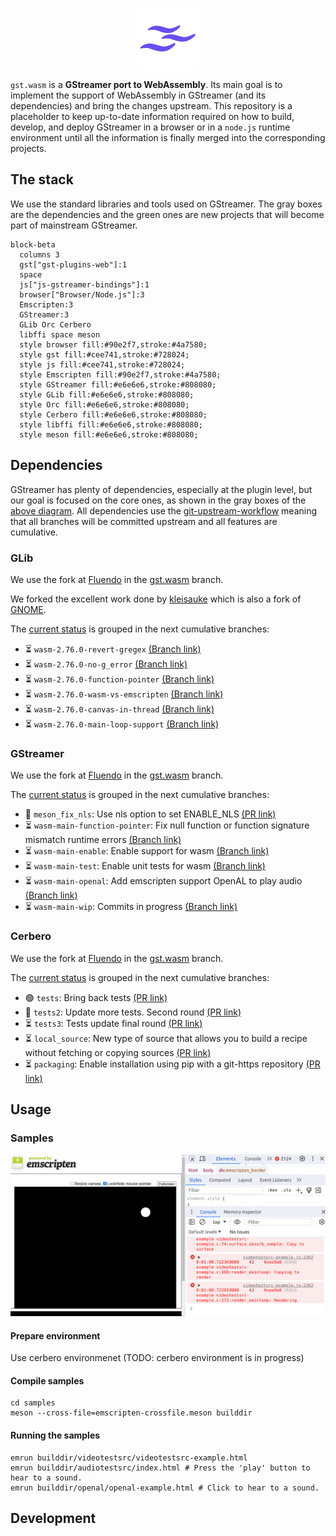 <p align="center">
  <img src="artwork/gst.wasm.svg" width="100" height="100" align="center"/>
</p>

`gst.wasm` is a **GStreamer port to WebAssembly**. Its main goal is to implement the support of WebAssembly
in GStreamer (and its dependencies) and bring the changes upstream. This repository is a placeholder to
keep up-to-date information required on how to build, develop, and deploy GStreamer in a browser or in
a `node.js` runtime environment until all the information is finally merged into the corresponding
projects.

## The stack
We use the standard libraries and tools used on GStreamer. The gray boxes are the dependencies and the
green ones are new projects that will become part of mainstream GStreamer.

```mermaid
block-beta
  columns 3
  gst["gst-plugins-web"]:1
  space
  js["js-gstreamer-bindings"]:1
  browser["Browser/Node.js"]:3
  Emscripten:3
  GStreamer:3
  GLib Orc Cerbero
  libffi space meson
  style browser fill:#90e2f7,stroke:#4a7580;
  style gst fill:#cee741,stroke:#728024;
  style js fill:#cee741,stroke:#728024;
  style Emscripten fill:#90e2f7,stroke:#4a7580;
  style GStreamer fill:#e6e6e6,stroke:#808080;
  style GLib fill:#e6e6e6,stroke:#808080;
  style Orc fill:#e6e6e6,stroke:#808080;
  style Cerbero fill:#e6e6e6,stroke:#808080;
  style libffi fill:#e6e6e6,stroke:#808080;
  style meson fill:#e6e6e6,stroke:#808080;
```

## Dependencies
GStreamer has plenty of dependencies, especially at the plugin level, but our goal is focused on the
core ones, as shown in the gray boxes of the [above diagram](#the-stack). All dependencies use the
[git-upstream-workflow](https://github.com/fluendo/git-upstream-workflow ) meaning that all branches
will be committed upstream and all features are cumulative.

### GLib
We use the fork at [Fluendo](https://github.com/fluendo/glib) in the [gst.wasm](https://github.com/fluendo/glib/tree/gst.wasm) branch.

We forked the excellent work done by [kleisauke](https://github.com/kleisauke/glib) which is also a fork of [GNOME](https://github.com/GNOME/glib).

The [current status](https://github.com/GNOME/glib/compare/2.76.0...fluendo:gst.wasm) is grouped in the next cumulative branches:
<!-- START guw glib.toml markdown -->
* ⏳ `wasm-2.76.0-revert-gregex` [(Branch link)](https://github.com/kleisauke/glib/tree/wasm-2.76.0-revert-gregex)
* ⏳ `wasm-2.76.0-no-g_error` [(Branch link)](https://github.com/kleisauke/glib/tree/wasm-2.76.0-no-g_error)
* ⏳ `wasm-2.76.0-function-pointer` [(Branch link)](https://github.com/kleisauke/glib/tree/wasm-2.76.0-function-pointer)
* ⏳ `wasm-2.76.0-wasm-vs-emscripten` [(Branch link)](https://github.com/kleisauke/glib/tree/wasm-2.76.0-wasm-vs-emscripten)
* ⏳ `wasm-2.76.0-canvas-in-thread` [(Branch link)](https://github.com/kleisauke/glib/tree/wasm-2.76.0-canvas-in-thread)
* ⏳ `wasm-2.76.0-main-loop-support` [(Branch link)](https://github.com/kleisauke/glib/tree/wasm-2.76.0-main-loop-support)
<!-- END guw glib.toml markdown -->


### GStreamer
We use the fork at [Fluendo](https://github.com/fluendo/gstreamer) in the [gst.wasm](https://github.com/fluendo/gstreamer/tree/wasm-1.22) branch.

The [current status](https://github.com/fluendo/gstreamer/compare/main...fluendo:gst.wasm) is grouped in the next cumulative branches:
<!-- START guw gstreamer.toml markdown -->
* 🔄 `meson_fix_nls`: Use nls option to set ENABLE_NLS [(PR link)](https://gitlab.freedesktop.org/gstreamer/gstreamer/-/merge_requests/7017)
* ⏳ `wasm-main-function-pointer`: Fix null function or function signature mismatch runtime errors [(Branch link)](https://github.com/fluendo/gstreamer/tree/wasm-main-function-pointer)
* ⏳ `wasm-main-enable`: Enable support for wasm [(Branch link)](https://github.com/fluendo/gstreamer/tree/wasm-main-enable)
* ⏳ `wasm-main-test`: Enable unit tests for wasm [(Branch link)](https://github.com/fluendo/gstreamer/tree/wasm-main-test)
* ⏳ `wasm-main-openal`: Add emscripten support OpenAL to play audio [(Branch link)](https://github.com/fluendo/gstreamer/tree/wasm-main-openal)
* ⏳ `wasm-main-wip`: Commits in progress [(Branch link)](https://github.com/fluendo/gstreamer/tree/wasm-main-wip)
<!-- END guw gstreamer.toml markdown -->

### Cerbero
We use the fork at [Fluendo](https://github.com/fluendo/cerbero) in the [gst.wasm](https://github.com/fluendo/cerbero/tree/gst.wasm) branch.

The [current status](https://github.com/fluendo/cerbero/compare/main...fluendo:cerbero:gst.wasm) is grouped in the next cumulative branches:
<!-- START guw cerbero.toml markdown -->
* 🟢 `tests`: Bring back tests [(PR link)](https://gitlab.freedesktop.org/gstreamer/cerbero/-/merge_requests/1471)
* 🔄 `tests2`: Update more tests. Second round [(PR link)](https://gitlab.freedesktop.org/gstreamer/cerbero/-/merge_requests/1477)
* ⏳ `tests3`: Tests update final round [(PR link)](https://gitlab.freedesktop.org/gstreamer/cerbero/-/merge_requests/1482)
* ⏳ `local_source`: New type of source that allows you to build a recipe without fetching or copying sources [(PR link)](https://gitlab.freedesktop.org/gstreamer/cerbero/-/merge_requests/1483)
* ⏳ `packaging`: Enable installation using pip with a git-https repository [(PR link)](https://gitlab.freedesktop.org/gstreamer/cerbero/-/merge_requests/1484)
<!-- END guw cerbero.toml markdown -->


## Usage

### Samples

![videotestsrc ball pattern](docs/img/videotestsrc-sample.jpg)


#### Prepare environment

Use cerbero environmenet (TODO: cerbero environment is in progress)

#### Compile samples

```
cd samples
meson --cross-file=emscripten-crossfile.meson builddir
```

#### Running the samples
```
emrun builddir/videotestsrc/videotestsrc-example.html
emrun builddir/audiotestsrc/index.html # Press the 'play' button to hear to a sound.
emrun builddir/openal/openal-example.html # Click to hear to a sound.
```

## Development
